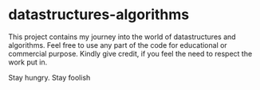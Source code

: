 # datastructures-algorithms
This project contains my journey into the world of datastructures and algorithms.
Feel free to use any part of the code for educational or commercial purpose.
Kindly give credit, if you feel the need to respect the work put in.

Stay hungry. Stay foolish
